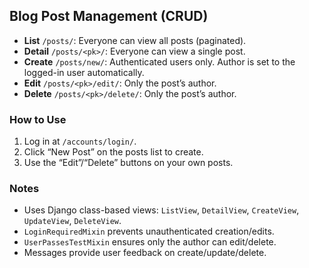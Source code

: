 ## Blog Post Management (CRUD)

- **List** `/posts/`: Everyone can view all posts (paginated).
- **Detail** `/posts/<pk>/`: Everyone can view a single post.
- **Create** `/posts/new/`: Authenticated users only. Author is set to the logged-in user automatically.
- **Edit** `/posts/<pk>/edit/`: Only the post’s author.
- **Delete** `/posts/<pk>/delete/`: Only the post’s author.

### How to Use
1. Log in at `/accounts/login/`.
2. Click “New Post” on the posts list to create.
3. Use the “Edit”/“Delete” buttons on your own posts.

### Notes
- Uses Django class-based views: `ListView`, `DetailView`, `CreateView`, `UpdateView`, `DeleteView`.
- `LoginRequiredMixin` prevents unauthenticated creation/edits.
- `UserPassesTestMixin` ensures only the author can edit/delete.
- Messages provide user feedback on create/update/delete.
